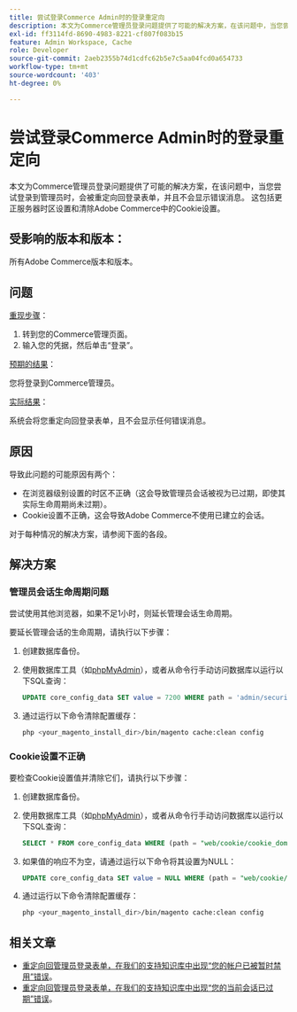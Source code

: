```yaml
---
title: 尝试登录Commerce Admin时的登录重定向
description: 本文为Commerce管理员登录问题提供了可能的解决方案，在该问题中，当您尝试登录到管理员时，会被重定向回登录表单，并且不会显示错误消息。 这包括更正服务器时区设置和清除Adobe Commerce中的Cookie设置。
exl-id: ff3114fd-8690-4983-8221-cf807f083b15
feature: Admin Workspace, Cache
role: Developer
source-git-commit: 2aeb2355b74d1cdfc62b5e7c5aa04fcd0a654733
workflow-type: tm+mt
source-wordcount: '403'
ht-degree: 0%

---
```


# 尝试登录Commerce Admin时的登录重定向

本文为Commerce管理员登录问题提供了可能的解决方案，在该问题中，当您尝试登录到管理员时，会被重定向回登录表单，并且不会显示错误消息。 这包括更正服务器时区设置和清除Adobe Commerce中的Cookie设置。

## 受影响的版本和版本：

所有Adobe Commerce版本和版本。

## 问题

<u>重现步骤</u>：

1. 转到您的Commerce管理页面。
1. 输入您的凭据，然后单击“登录”。

<u>预期的结果</u>：

您将登录到Commerce管理员。

<u>实际结果</u>：

系统会将您重定向回登录表单，且不会显示任何错误消息。

## 原因

导致此问题的可能原因有两个：

* 在浏览器级别设置的时区不正确（这会导致管理员会话被视为已过期，即使其实际生命周期尚未过期）。
* Cookie设置不正确，这会导致Adobe Commerce不使用已建立的会话。

对于每种情况的解决方案，请参阅下面的各段。

## 解决方案

### 管理员会话生命周期问题

尝试使用其他浏览器，如果不足1小时，则延长管理会话生命周期。

要延长管理会话的生命周期，请执行以下步骤：

1. 创建数据库备份。
1. 使用数据库工具（如[phpMyAdmin](https://experienceleague.adobe.com/zh-hans/docs/commerce-operations/installation-guide/prerequisites/optional-software#phpmyadmin)），或者从命令行手动访问数据库以运行以下SQL查询：

   ```sql
   UPDATE core_config_data SET value = 7200 WHERE path = 'admin/security/session_lifetime';
   ```

1. 通过运行以下命令清除配置缓存：

   ```bash
   php <your_magento_install_dir>/bin/magento cache:clean config
   ```

### Cookie设置不正确

要检查Cookie设置值并清除它们，请执行以下步骤：

1. 创建数据库备份。
1. 使用数据库工具（如[phpMyAdmin](https://experienceleague.adobe.com/zh-hans/docs/commerce-operations/installation-guide/prerequisites/optional-software#phpmyadmin)），或者从命令行手动访问数据库以运行以下SQL查询：

   ```sql
   SELECT * FROM core_config_data WHERE (path = "web/cookie/cookie_domain" OR path = "web/cookie/cookie_path");
   ```

1. 如果值的响应不为空，请通过运行以下命令将其设置为NULL：

   ```sql
   UPDATE core_config_data SET value = NULL WHERE (path = "web/cookie/cookie_domain" OR path = "web/cookie/cookie_path");
   ```

1. 通过运行以下命令清除配置缓存：

   ```bash
   php <your_magento_install_dir>/bin/magento cache:clean config
   ```

## 相关文章

* [重定向回管理员登录表单，在我们的支持知识库中出现“您的帐户已被暂时禁用”错误](/help/troubleshooting/miscellaneous/redirect-back-to-the-admin-login-form-with-your-account-is-temporarily-disabled-error.md)。
* [重定向回管理员登录表单，在我们的支持知识库中出现“您的当前会话已过期”错误](/help/troubleshooting/miscellaneous/redirect-back-to-the-admin-login-form-with-your-current-session-has-been-expired-error.md)。
